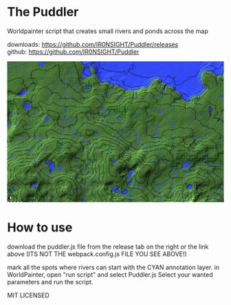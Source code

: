 # The Puddler

Worldpainter script that creates small rivers and ponds across the map

downloads: https://github.com/IR0NSIGHT/Puddler/releases  
github: https://github.com/IR0NSIGHT/Puddler

![example map](example_birdseye.png)

# How to use

download the puddler.js file from the release tab  on the right or the link above
(ITS NOT THE webpack.config.js FILE YOU SEE ABOVE!)

mark all the spots where rivers can start with the CYAN annotation layer.
in WorldPainter, open "run script" and select Puddler.js
Select your wanted parameters and run the script.

MIT LICENSED
